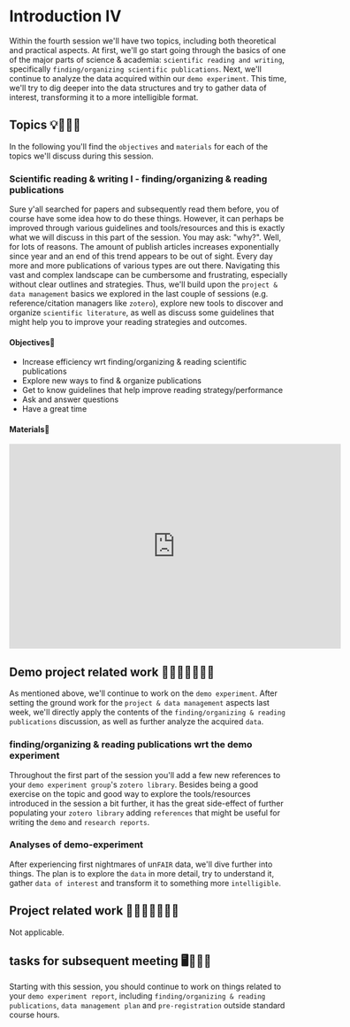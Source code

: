 # Introduction IV
Within the fourth session we'll have two topics, including both theoretical and practical aspects. At first, we'll go start going through the basics of one of the major parts of science & academia: `scientific reading and writing`, specifically `finding/organizing scientific publications`. Next, we'll continue to analyze the data acquired within our `demo experiment`. This time, we'll try to dig deeper into the data structures and try to gather data of interest, transforming it to a more intelligible format.   

## Topics 💡👨🏻‍🏫 

In the following you'll find the `objectives` and `materials` for each of the topics we'll discuss during this session.

### Scientific reading & writing I - finding/organizing & reading publications
Sure y'all searched for papers and subsequently read them before, you of course have some idea how to do
these things. However, it can perhaps be improved through various guidelines and tools/resources and this is exactly what we will discuss in this part of the session. You may ask: "why?". Well, for lots of reasons. The amount of publish articles increases exponentially since year and an end of this trend appears to be out of sight. Every day more and more publications of various types are out there. Navigating this vast and complex landscape can be cumbersome and frustrating, especially without clear outlines and strategies. Thus, we'll build upon the `project & data management` basics we explored in the last couple of sessions (e.g. reference/citation managers like `zotero`), explore new tools to discover and organize `scientific literature`, as well as discuss some guidelines that might help you to improve your reading strategies and outcomes.    

#### Objectives📍

- Increase efficiency wrt finding/organizing & reading scientific publications
- Explore new ways to find & organize publications
- Get to know guidelines that help improve reading strategy/performance
- Ask and answer questions
- Have a great time


#### Materials📓

<iframe src="https://docs.google.com/presentation/d/e/2PACX-1vTfypTZmgvRdGfYdszjOOp8D6oqNlVx4AoHy5Ni_wy3vVtuNqJBxRSYMDUXpmDklOFtS1F09TAaWuRT/embed?start=false&loop=false&delayms=3000" frameborder="0" width="600" height="370" allowfullscreen="true" mozallowfullscreen="true" webkitallowfullscreen="true"></iframe>

## Demo project related work 🥼🧑🏽‍💻🧑🏾‍💻  

As mentioned above, we'll continue to work on the `demo experiment`. After setting the ground work for the `project & data management` aspects last week, we'll directly apply the contents of the `finding/organizing & reading publications` discussion, as well as further analyze the acquired `data`.  

### finding/organizing & reading publications wrt the demo experiment
Throughout the first part of the session you'll add a few new references to your `demo experiment group`'s `zotero library`. Besides being a good exercise on the topic and good way to explore the tools/resources introduced in the session a bit further, it has the great side-effect of further populating your `zotero library` adding `references` that might be useful for writing the `demo` and `research reports`.    

### Analyses of demo-experiment
After experiencing first nightmares of un`FAIR` data, we'll dive further into things. The plan is to explore the `data` in more detail, try to understand it, gather `data of interest` and transform it to something more `intelligible`.

## Project related work 🥼🧑🏿‍🔬👩🏻‍🔬

Not applicable.

## tasks for subsequent meeting 🖥️✍🏽📖

Starting with this session, you should continue to work on things related to your `demo experiment report`, including `finding/organizing & reading publications`, `data management plan` and `pre-registration` outside standard course hours. 